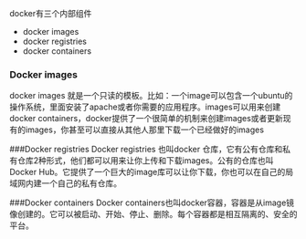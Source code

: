 docker有三个内部组件
* docker images
* docker registries
* docker containers

### Docker images
docker images 就是一个只读的模板。比如：一个image可以包含一个ubuntu的操作系统，里面安装了apache或者你需要的应用程序。images可以用来创建docker containers，docker提供了一个很简单的机制来创建images或者更新现有的images，你甚至可以直接从其他人那里下载一个已经做好的images

###Docker registries
Docker registries 也叫docker 仓库，它有公有仓库和私有仓库2种形式，他们都可以用来让你上传和下载images。公有的仓库也叫 Docker Hub。它提供了一个巨大的image库可以让你下载，你也可以在自己的局域网内建一个自己的私有仓库。

###Docker containers
Docker containers也叫docker容器，容器是从image镜像创建的。它可以被启动、开始、停止、删除。每个容器都是相互隔离的、安全的平台。
